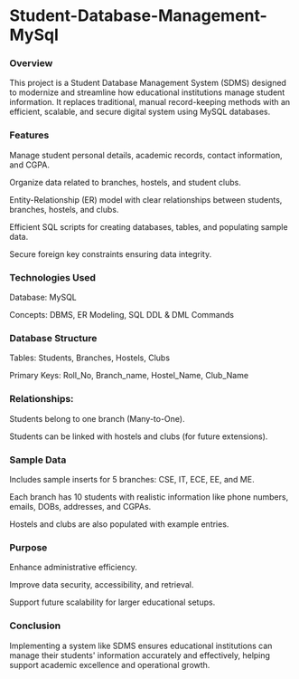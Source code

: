 # Student-Database-Management-MySql
### Overview


This project is a Student Database Management System (SDMS) designed to modernize and streamline how educational institutions manage student information. It replaces traditional, manual record-keeping methods with an efficient, scalable, and secure digital system using MySQL databases.

### Features


Manage student personal details, academic records, contact information, and CGPA.

Organize data related to branches, hostels, and student clubs.

Entity-Relationship (ER) model with clear relationships between students, branches, hostels, and clubs.

Efficient SQL scripts for creating databases, tables, and populating sample data.

Secure foreign key constraints ensuring data integrity.

### Technologies Used


Database: MySQL

Concepts: DBMS, ER Modeling, SQL DDL & DML Commands

### Database Structure


Tables: Students, Branches, Hostels, Clubs

Primary Keys: Roll_No, Branch_name, Hostel_Name, Club_Name

### Relationships:


Students belong to one branch (Many-to-One).

Students can be linked with hostels and clubs (for future extensions).

### Sample Data


Includes sample inserts for 5 branches: CSE, IT, ECE, EE, and ME.

Each branch has 10 students with realistic information like phone numbers, emails, DOBs, addresses, and CGPAs.

Hostels and clubs are also populated with example entries.

### Purpose


Enhance administrative efficiency.

Improve data security, accessibility, and retrieval. 

Support future scalability for larger educational setups.

### Conclusion


Implementing a system like SDMS ensures educational institutions can manage their students' information accurately and effectively, helping support academic excellence and operational growth.
